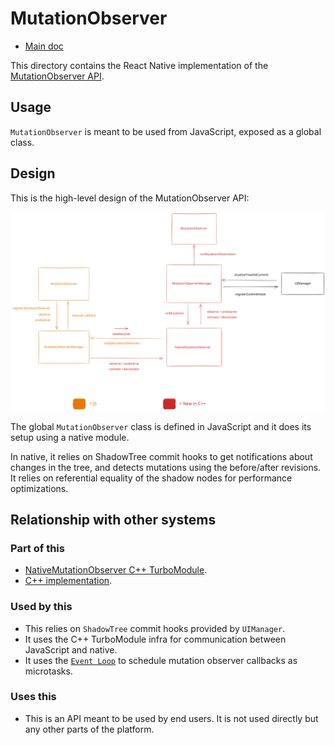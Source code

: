 # MutationObserver

- [Main doc](../../../../../../../__docs__/README.md)

This directory contains the React Native implementation of the
[MutationObserver API](https://developer.mozilla.org/en-US/docs/Web/API/MutationObserver).

## Usage

`MutationObserver` is meant to be used from JavaScript, exposed as a global
class.

## Design

This is the high-level design of the MutationObserver API:

![MutationObserver architecture design](./architecture.excalidraw.svg)

The global `MutationObserver` class is defined in JavaScript and it does its
setup using a native module.

In native, it relies on ShadowTree commit hooks to get notifications about
changes in the tree, and detects mutations using the before/after revisions. It
relies on referential equality of the shadow nodes for performance
optimizations.

## Relationship with other systems

### Part of this

- [NativeMutationObserver C++ TurboModule](../../../../../ReactCommon/react/nativemodule/mutationobserver/__docs__/README.md).
- [C++ implementation](../../../../../ReactCommon/react/renderer/observers/mutation/__docs__/README.md).

### Used by this

- This relies on `ShadowTree` commit hooks provided by `UIManager`.
- It uses the C++ TurboModule infra for communication between JavaScript and
  native.
- It uses the
  [`Event Loop`](../../../../../ReactCommon/react/renderer/runtimescheduler/__docs__/README.md)
  to schedule mutation observer callbacks as microtasks.

### Uses this

- This is an API meant to be used by end users. It is not used directly but any
  other parts of the platform.
